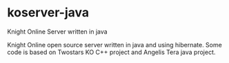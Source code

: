 # koserver-java
Knight Online Server written in java

Knight Online open source server written in java and using hibernate. Some code is based on Twostars KO C++ project and Angelis Tera java project.
